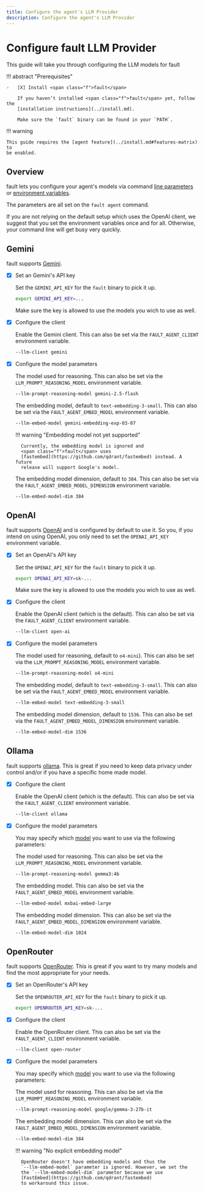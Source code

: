```yaml
---
title: Configure the agent's LLM Provider
description: Configure the agent's LLM Provider
---
```


# Configure <span class="f">fault</span> LLM Provider

This guide will take you through configuring the LLM models for
<span class="f">fault</span>


!!! abstract "Prerequisites"

    -   [X] Install <span class="f">fault</span>

        If you haven’t installed <span class="f">fault</span> yet, follow the
        [installation instructions](../install.md).

        Make sure the `fault` binary can be found in your `PATH`.

!!! warning

    This guide requires the [agent feature](../install.md#features-matrix) to
    be enabled.

## Overview

<span class="f">fault</span> lets you configure your agent's models via
command [line parameters](../../reference/cli-commands.md#agent-command-options)
or [environment variables](../../reference/environment-variables.md#agent-command-variables).

The parameters are all set on the `fault agent` command.

If you are not relying on the default setup which uses the OpenAI client, we
suggest that you set the environment variables once and for all. Otherwise,
your command line will get busy very quickly.


## Gemini

<span class="f">fault</span> supports
[Gemini](https://ai.google.dev/).

-   [X] Set an Gemini's API key

    Set the `GEMINI_API_KEY` for the `fault` binary to pick it up.

    ```bash
    export GEMINI_API_KEY=...
    ```

    Make sure the key is allowed to use the models you wich to use as well.

-   [X] Configure the client

    Enable the Gemini client. This can also be
    set via the `FAULT_AGENT_CLIENT` environment variable.

    ```bash
    --llm-client gemini
    ```

-   [X] Configure the model parameters

    The model used for reasoning. This can also be
    set via the `LLM_PROMPT_REASONING_MODEL` environment variable.

    ```bash
    --llm-prompt-reasoning-model gemini-2.5-flash
    ```

    The embedding model, default to `text-embedding-3-small`. This can also be
    set via the `FAULT_AGENT_EMBED_MODEL` environment variable.

    ```bash
    --llm-embed-model gemini-embedding-exp-03-07
    ```

    !!! warning "Embedding model not yet supported"

        Currently, the embedding model is ignored and
        <span class="f">fault</span> uses
        [fastembed](https://github.com/qdrant/fastembed) instead. A future
        release will support Google's model.

    The embedding model dimension, default to `384`. This can also be
    set via the `FAULT_AGENT_EMBED_MODEL_DIMENSION` environment variable.

    ```bash
    --llm-embed-model-dim 384
    ```

## OpenAI

<span class="f">fault</span> supports
[OpenAI](https://platform.openai.com/docs/models) and is configured by
default to use it. So you, if you intend on using OpenAI, you only need to set
the `OPENAI_API_KEY` environment variable.

-   [X] Set an OpenAI's API key

    Set the `OPENAI_API_KEY` for the `fault` binary to pick it up.

    ```bash
    export OPENAI_API_KEY=sk-...
    ```

    Make sure the key is allowed to use the models you wich to use as well.

-   [X] Configure the client

    Enable the OpenAI client (which is the default). This can also be
    set via the `FAULT_AGENT_CLIENT` environment variable.

    ```bash
    --llm-client open-ai
    ```

-   [X] Configure the model parameters

    The model used for reasoning, default to `o4-mini`). This can also be
    set via the `LLM_PROMPT_REASONING_MODEL` environment variable.

    ```bash
    --llm-prompt-reasoning-model o4-mini
    ```

    The embedding model, default to `text-embedding-3-small`. This can also be
    set via the `FAULT_AGENT_EMBED_MODEL` environment variable.

    ```bash
    --llm-embed-model text-embedding-3-small
    ```

    The embedding model dimension, default to `1536`. This can also be
    set via the `FAULT_AGENT_EMBED_MODEL_DIMENSION` environment variable.

    ```bash
    --llm-embed-model-dim 1536
    ```

## Ollama

<span class="f">fault</span> supports
[ollama](https://ollama.com/). This is great if you need to keep data
privacy under control and/or if you have a specific home made model.

-   [X] Configure the client

    Enable the OpenAI client (which is the default). This can also be
    set via the `FAULT_AGENT_CLIENT` environment variable.

    ```bash
    --llm-client ollama
    ```

-   [X] Configure the model parameters

    You may specify which [model](https://ollama.com/search)
    you want to use via the following parameters:

    The model used for reasoning. This can also be
    set via the `LLM_PROMPT_REASONING_MODEL` environment variable.

    ```bash
    --llm-prompt-reasoning-model gemma3:4b
    ```

    The embedding model. This can also be
    set via the `FAULT_AGENT_EMBED_MODEL` environment variable.

    ```bash
    --llm-embed-model mxbai-embed-large
    ```

    The embedding model dimension. This can also be
    set via the `FAULT_AGENT_EMBED_MODEL_DIMENSION` environment variable.

    ```bash
    --llm-embed-model-dim 1024
    ```

## OpenRouter

<span class="f">fault</span> supports
[OpenRouter](https://openrouter.ai/). This is great if you want to try
many models and find the most appropriate for your needs.

-   [X] Set an OpenRouter's API key

    Set the `OPENROUTER_API_KEY` for the `fault` binary to pick it up.

    ```bash
    export OPENROUTER_API_KEY=sk-...
    ```

-   [X] Configure the client

    Enable the OpenRouter client. This can also be
    set via the `FAULT_AGENT_CLIENT` environment variable.

    ```bash
    --llm-client open-router
    ```

-   [X] Configure the model parameters

    You may specify which [model](https://openrouter.ai/models)
    you want to use via the following parameters:

    The model used for reasoning. This can also be
    set via the `LLM_PROMPT_REASONING_MODEL` environment variable.

    ```bash
    --llm-prompt-reasoning-model google/gemma-3-27b-it
    ```

    The embedding model dimension. This can also be
    set via the `FAULT_AGENT_EMBED_MODEL_DIMENSION` environment variable.

    ```bash
    --llm-embed-model-dim 384
    ```

    !!! warning "No explicit embedding model"

        OpenRouter doesn't have embedding models and thus the
        `--llm-embed-model` parameter is ignored. However, we set the 
        the `--llm-embed-model-dim` parameter because we use
        [FastEmbed](https://github.com/qdrant/fastembed)
        to workaround this issue.
